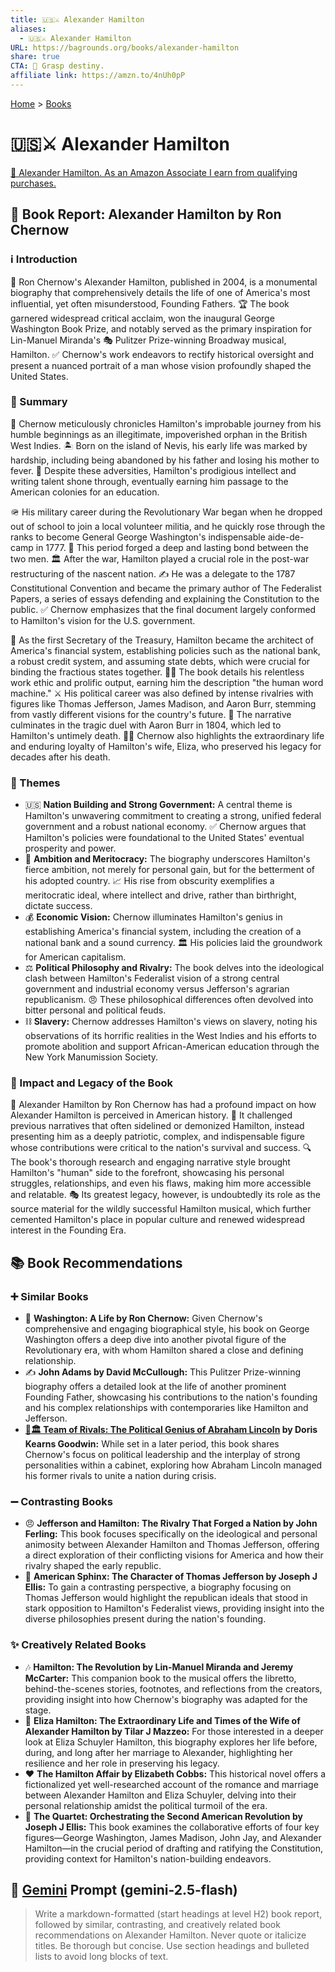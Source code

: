 ```yaml
---
title: 🇺🇸⚔️ Alexander Hamilton
aliases:
  - 🇺🇸⚔️ Alexander Hamilton
URL: https://bagrounds.org/books/alexander-hamilton
share: true
CTA: 🗽 Grasp destiny.
affiliate link: https://amzn.to/4nUh0pP
---
```

[Home](../index.md) > [Books](./index.md)  
# 🇺🇸⚔️ Alexander Hamilton  
[🛒 Alexander Hamilton. As an Amazon Associate I earn from qualifying purchases.](https://amzn.to/4nUh0pP)  
  
## 📖 Book Report: Alexander Hamilton by Ron Chernow  
  
### ℹ️ Introduction  
📜 Ron Chernow's Alexander Hamilton, published in 2004, is a monumental biography that comprehensively details the life of one of America's most influential, yet often misunderstood, Founding Fathers. 🏆 The book garnered widespread critical acclaim, won the inaugural George Washington Book Prize, and notably served as the primary inspiration for Lin-Manuel Miranda's 🎭 Pulitzer Prize-winning Broadway musical, Hamilton. ✅ Chernow's work endeavors to rectify historical oversight and present a nuanced portrait of a man whose vision profoundly shaped the United States.  
  
### 📝 Summary  
👶 Chernow meticulously chronicles Hamilton's improbable journey from his humble beginnings as an illegitimate, impoverished orphan in the British West Indies. 🏝️ Born on the island of Nevis, his early life was marked by hardship, including being abandoned by his father and losing his mother to fever. 🧠 Despite these adversities, Hamilton's prodigious intellect and writing talent shone through, eventually earning him passage to the American colonies for an education.  
  
🪖 His military career during the Revolutionary War began when he dropped out of school to join a local volunteer militia, and he quickly rose through the ranks to become General George Washington's indispensable aide-de-camp in 1777. 🤝 This period forged a deep and lasting bond between the two men. 🏛️ After the war, Hamilton played a crucial role in the post-war restructuring of the nascent nation. ✍️ He was a delegate to the 1787 Constitutional Convention and became the primary author of The Federalist Papers, a series of essays defending and explaining the Constitution to the public. ✅ Chernow emphasizes that the final document largely conformed to Hamilton's vision for the U.S. government.  
  
🏦 As the first Secretary of the Treasury, Hamilton became the architect of America's financial system, establishing policies such as the national bank, a robust credit system, and assuming state debts, which were crucial for binding the fractious states together. 👨‍💻 The book details his relentless work ethic and prolific output, earning him the description "the human word machine." ⚔️ His political career was also defined by intense rivalries with figures like Thomas Jefferson, James Madison, and Aaron Burr, stemming from vastly different visions for the country's future. 🔫 The narrative culminates in the tragic duel with Aaron Burr in 1804, which led to Hamilton's untimely death. 👩‍🦰 Chernow also highlights the extraordinary life and enduring loyalty of Hamilton's wife, Eliza, who preserved his legacy for decades after his death.  
  
### 📌 Themes  
* 🇺🇸 **Nation Building and Strong Government:** A central theme is Hamilton's unwavering commitment to creating a strong, unified federal government and a robust national economy. ✅ Chernow argues that Hamilton's policies were foundational to the United States' eventual prosperity and power.  
* 🌟 **Ambition and Meritocracy:** The biography underscores Hamilton's fierce ambition, not merely for personal gain, but for the betterment of his adopted country. 📈 His rise from obscurity exemplifies a meritocratic ideal, where intellect and drive, rather than birthright, dictate success.  
* 💰 **Economic Vision:** Chernow illuminates Hamilton's genius in establishing America's financial system, including the creation of a national bank and a sound currency. 🏛️ His policies laid the groundwork for American capitalism.  
* ⚖️ **Political Philosophy and Rivalry:** The book delves into the ideological clash between Hamilton's Federalist vision of a strong central government and industrial economy versus Jefferson's agrarian republicanism. 😠 These philosophical differences often devolved into bitter personal and political feuds.  
* ⛓️ **Slavery:** Chernow addresses Hamilton's views on slavery, noting his observations of its horrific realities in the West Indies and his efforts to promote abolition and support African-American education through the New York Manumission Society.  
  
### 📢 Impact and Legacy of the Book  
📜 Alexander Hamilton by Ron Chernow has had a profound impact on how Alexander Hamilton is perceived in American history. 🔄 It challenged previous narratives that often sidelined or demonized Hamilton, instead presenting him as a deeply patriotic, complex, and indispensable figure whose contributions were critical to the nation's survival and success. 🔍 The book's thorough research and engaging narrative style brought Hamilton's "human" side to the forefront, showcasing his personal struggles, relationships, and even his flaws, making him more accessible and relatable. 🎭 Its greatest legacy, however, is undoubtedly its role as the source material for the wildly successful Hamilton musical, which further cemented Hamilton's place in popular culture and renewed widespread interest in the Founding Era.  
  
## 📚 Book Recommendations  
  
### ➕ Similar Books  
* 👴 **Washington: A Life by Ron Chernow:** Given Chernow's comprehensive and engaging biographical style, his book on George Washington offers a deep dive into another pivotal figure of the Revolutionary era, with whom Hamilton shared a close and defining relationship.  
* ✍️ **John Adams by David McCullough:** This Pulitzer Prize-winning biography offers a detailed look at the life of another prominent Founding Father, showcasing his contributions to the nation's founding and his complex relationships with contemporaries like Hamilton and Jefferson.  
* **[🤝🏛️ Team of Rivals: The Political Genius of Abraham Lincoln](./team-of-rivals-the-political-genius-of-abraham-lincoln.md) by Doris Kearns Goodwin:** While set in a later period, this book shares Chernow's focus on political leadership and the interplay of strong personalities within a cabinet, exploring how Abraham Lincoln managed his former rivals to unite a nation during crisis.  
  
### ➖ Contrasting Books  
* 😠 **Jefferson and Hamilton: The Rivalry That Forged a Nation by John Ferling:** This book focuses specifically on the ideological and personal animosity between Alexander Hamilton and Thomas Jefferson, offering a direct exploration of their conflicting visions for America and how their rivalry shaped the early republic.  
* 🤔 **American Sphinx: The Character of Thomas Jefferson by Joseph J Ellis:** To gain a contrasting perspective, a biography focusing on Thomas Jefferson would highlight the republican ideals that stood in stark opposition to Hamilton's Federalist views, providing insight into the diverse philosophies present during the nation's founding.  
  
### ✨ Creatively Related Books  
* 🎶 **Hamilton: The Revolution by Lin-Manuel Miranda and Jeremy McCarter:** This companion book to the musical offers the libretto, behind-the-scenes stories, footnotes, and reflections from the creators, providing insight into how Chernow's biography was adapted for the stage.  
* 👩 **Eliza Hamilton: The Extraordinary Life and Times of the Wife of Alexander Hamilton by Tilar J Mazzeo:** For those interested in a deeper look at Eliza Schuyler Hamilton, this biography explores her life before, during, and long after her marriage to Alexander, highlighting her resilience and her role in preserving his legacy.  
* ❤️ **The Hamilton Affair by Elizabeth Cobbs:** This historical novel offers a fictionalized yet well-researched account of the romance and marriage between Alexander Hamilton and Eliza Schuyler, delving into their personal relationship amidst the political turmoil of the era.  
* 🤝 **The Quartet: Orchestrating the Second American Revolution by Joseph J Ellis:** This book examines the collaborative efforts of four key figures—George Washington, James Madison, John Jay, and Alexander Hamilton—in the crucial period of drafting and ratifying the Constitution, providing context for Hamilton's nation-building endeavors.  
  
## 💬 [Gemini](https://gemini.google.com) Prompt (gemini-2.5-flash)  
> Write a markdown-formatted (start headings at level H2) book report, followed by similar, contrasting, and creatively related book recommendations on Alexander Hamilton. Never quote or italicize titles. Be thorough but concise. Use section headings and bulleted lists to avoid long blocks of text.